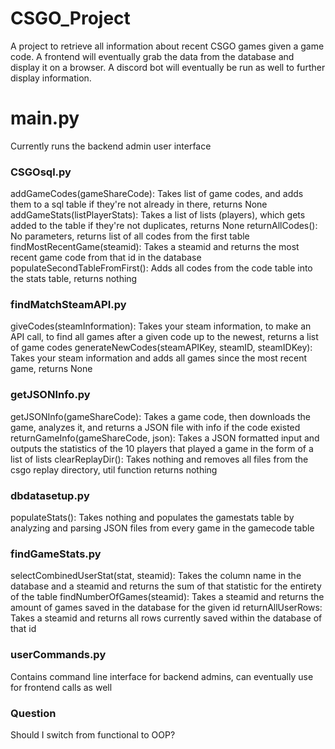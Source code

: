 # CSGO_Project
A project to retrieve all information about recent CSGO games given a game code. A frontend will eventually grab the data from the database and display it on a browser. A discord bot will eventually be run as well to further display information.

# main.py
Currently runs the backend admin user interface


### CSGOsql.py 
addGameCodes(gameShareCode): Takes list of game codes, and adds them to a sql table if they're not already in there, returns None
addGameStats(listPlayerStats): Takes a list of lists (players), which gets added to the table if they're not duplicates, returns None
returnAllCodes(): No parameters, returns list of all codes from the first table
findMostRecentGame(steamid): Takes a steamid and returns the most recent game code from that id in the database
populateSecondTableFromFirst(): Adds all codes from the code table into the stats table, returns nothing

### findMatchSteamAPI.py
giveCodes(steamInformation): Takes your steam information, to make an API call, to find all games after a given code up to the newest, returns a list of game codes
generateNewCodes(steamAPIKey, steamID, steamIDKey): Takes your steam information and adds all games since the most recent game, returns None

### getJSONInfo.py
getJSONInfo(gameShareCode): Takes a game code, then downloads the game, analyzes it, and returns a JSON file with info if the code existed
returnGameInfo(gameShareCode, json): Takes a JSON formatted input and outputs the statistics of the 10 players that played a game in the form of a list of lists
clearReplayDir(): Takes nothing and removes all files from the csgo replay directory, util function returns nothing

### dbdatasetup.py
populateStats(): Takes nothing and populates the gamestats table by analyzing and parsing JSON files from every game in the gamecode table

### findGameStats.py
selectCombinedUserStat(stat, steamid): Takes the column name in the database and a steamid and returns the sum of that statistic for the entirety of the table
findNumberOfGames(steamid): Takes a steamid and returns the amount of games saved in the database for the given id
returnAllUserRows: Takes a steamid and returns all rows currently saved within the database of that id

### userCommands.py
Contains command line interface for backend admins, can eventually use for frontend calls as well




### Question
Should I switch from functional to OOP?